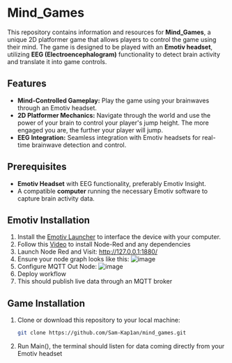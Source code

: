 # Mind_Games

This repository contains information and resources for **Mind_Games**, a unique 2D platformer game that allows players to control the game using their mind. The game is designed to be played with an **Emotiv headset**, utilizing **EEG (Electroencephalogram)** functionality to detect brain activity and translate it into game controls.

## Features
- **Mind-Controlled Gameplay:** Play the game using your brainwaves through an Emotiv headset.
- **2D Platformer Mechanics:** Navigate through the world and use the power of your brain to control your player's jump height. The more engaged you are, the further your player will jump.
- **EEG Integration:** Seamless integration with Emotiv headsets for real-time brainwave detection and control.

## Prerequisites
- **Emotiv Headset** with EEG functionality, preferably Emotiv Insight.
- A compatible **computer** running the necessary Emotiv software to capture brain activity data.

## Emotiv Installation

1. Install the [Emotiv Launcher](https://www.emotiv.com/) to interface the device with your computer.
2. Follow this [Video](https://www.youtube.com/watch?v=vyvA2SQuF6w&list=PLeU2B0nZd2LTFT1XiCad6lWHyIVzZw7wr&index=13&ab_channel=EmotivAcademy) to install Node-Red and any dependencies
3. Launch Node Red and Visit: http://127.0.0.1:1880/
4. Ensure your node graph looks like this: ![image](https://github.com/user-attachments/assets/6272cd54-def8-4e08-9e67-22a640aef005) 
5. Configure MQTT Out Node: ![image](https://github.com/user-attachments/assets/b46c2d48-3497-4536-934e-2a283c063983)
6. Deploy workflow
7. This should publish live data through an MQTT broker

## Game Installation
1. Clone or download this repository to your local machine:
   ```bash
   git clone https://github.com/Sam-Kap1an/mind_games.git
2. Run Main(), the terminal should listen for data coming directly from your Emotiv headset
